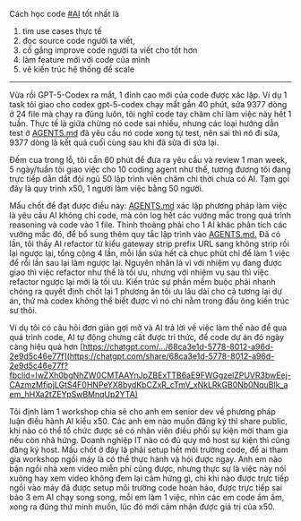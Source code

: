 Cách học code [#AI](https://www.facebook.com/hashtag/ai?__eep__=6&__cft__[0]=AZXZGyOmN-IhPQHA4Ca5_BkG-I9tpdoexh0bdPHBETwUMyecoLHo5VtDXIdvG3LpLkGYHVaqWivuRZJ5U_9rs7wYwplOjsZPeDRfaUKfGnDwu2H5L1q7fJtq_A-21qGu_MQjrBxOkAPG_bcT6vxYRY0Zeh1ag8X1MLE6Iu5nWXoSAA&__tn__=*NK*F) tốt nhất là  
1) tìm use cases thực tế  
2) đọc source code người ta viết,  
3) cố gắng improve code người ta viết cho tốt hơn  
4) làm feature mới với code của mình  
5) vẽ kiến trúc hệ thống để scale

---


Vừa rồi GPT-5-Codex ra mắt, 1 đỉnh cao mới của code được xác lập. Ví dụ 1 task tôi giao cho codex gpt-5-codex chạy mất gần 40 phút, sửa 9377 dòng ở 24 file mà chạy ra đúng luôn, tôi nghĩ code tay chăm chỉ làm việc này hết 1 tuần. Thực tế là giữa chừng nó code sai nhiều, nhưng các loại hướng dẫn test ở [AGENTS.md](http://agents.md/?fbclid=IwZXh0bgNhZW0CMTAAYnJpZBExTTB6aE9FWGgzelZPUVR3bwEeu1hvWQMjbWeEcPAq7rW_klDEtRxv_bWXabaB6A_ut9XueOOfwcCvDYuNsY8_aem_lQk4YzgycmZ3hgdJVMBs0w) đã yêu cầu nó code xong tự test, nên sai thì nó đi sửa, 9377 dòng là kết quả cuối cùng sau khi đã sửa đi sửa lại.

Đếm cua trong lỗ, tôi cần 60 phút để đưa ra yêu cầu và review 1 man week, 5 ngày/tuần tôi giao việc cho 10 coding agent như thế, tương đương tôi đang trực tiếp dẫn dắt đội ngũ 50 lập trình viên chăm chỉ thời chưa có AI. Tạm gọi đây là quy trình x50, 1 người làm việc bằng 50 người.

Mấu chốt để đạt được điều này: [AGENTS.md](http://agents.md/?fbclid=IwZXh0bgNhZW0CMTAAYnJpZBExTTB6aE9FWGgzelZPUVR3bwEeWSiwHjL1QgmBqvtO-xFZoBwbZl1NtnFSQ9f5kqxMhtxIHL1F-TuqK0Ld4XI_aem_HJuOVBwB7PfKcogmn0I4Sg) xác lập phương pháp làm việc là yêu cầu AI không chỉ code, mà còn log hết các vướng mắc trong quá trình reasoning và code vào 1 file. Thỉnh thoảng phải cho 1 AI khác phân tích các vướng mắc đó, để bổ sung thêm quy tắc lập trình vào [AGENTS.md.](https://l.facebook.com/l.php?u=http%3A%2F%2FAGENTS.md%2F%3Ffbclid%3DIwZXh0bgNhZW0CMTAAYnJpZBExTTB6aE9FWGgzelZPUVR3bwEe5pZNrYVnz4whYev-4KF2zU1I5G-RNeeDN0JUS6EuAIfcixFzfo_DZ_o1a-Y_aem_LdyR4dG6ahf6y1y1o9E0qw&h=AT2rpr_UKqDSzGZkRCDJhE29k24zcDrDwh02q-7Q5NQxrjfwKuAxi9l-wqV53fIQq627eyW2BXuZgIlAreVbkTIUf7FFGCgl5VtT2D6P8Tppg6rkz7xYhkfFTKVLiRBQnvhUTJIwYs7Jvzzo&__tn__=-UK-R&c[0]=AT13chpCmGOULB4CRhk56tbLdMh9yU8aWlZcXGdGmuGkX22JKmSvvoMPjDhdf9ULiKayK0o1NjFiQsIljRy_P5rQdPI3Lw9O2xySkTVzwMuwkBUGHfqhBbtvAHR90aeeiRuxlM5e775wgiPQ2GFIrM6PptEfzTdX6PfLm72KyUzROSnl9UQ) Đã có lần, tôi thấy AI refactor từ kiểu gateway strip prefix URL sang không strip rồi lại ngược lại, tổng cộng 4 lần, mỗi lần sửa hết cả chục phút chỉ để làm 1 việc để rồi lần sau lại làm ngược lại. Nguyên nhân là vì với nhiệm vụ đang được giao thì việc refactor như thế là tối ưu, nhưng với nhiệm vụ sau thì việc refactor ngược lại mới là tối ưu. Kiến trúc sư phần mềm buộc phải nhanh chóng ra quyết định chốt lại 1 phương án tối ưu lâu dài cho cả tương lai dự án, thứ mà codex không thể biết được vì nó chỉ nằm trong đầu ông kiến trúc sư thôi.

Ví dụ tôi có câu hỏi đơn giản gợi mở và AI trả lời về việc làm thế nào để qua quá trình code, AI tự động chưng cất được tri thức, để code dự án đó ngày càng hiệu quả hơn [https://chatgpt.com/.../68ca3e1d-5778-8012-a96d-2e9d5c46e77f](https://chatgpt.com/share/68ca3e1d-5778-8012-a96d-2e9d5c46e77f?fbclid=IwZXh0bgNhZW0CMTAAYnJpZBExTTB6aE9FWGgzelZPUVR3bwEej-CAzmzMfipjLGtS4F0HNPeYX8bydKbCZxR_cTmV_xNkLRkGB0Nb0NquBlk_aem_hHXa2tZEYpSwBMnqUp2YTA)

Tôi định làm 1 workshop chia sẻ cho anh em senior dev về phương pháp luận điều hành AI kiểu x50. Các anh em nào muốn đăng ký thì share public, khi nào có thể tổ chức được sẽ có nhân viên điều phối sự kiện mời tham gia nếu còn nhã hứng. Doanh nghiệp IT nào có đủ quy mô host sự kiện thì cũng đăng ký host. Mấu chốt ở đây là phải setup hết môi trường code, để ai tham gia workshop ngồi máy là có thể thực hành và hỏi được ngay. Anh em nào bận ngồi nhà xem video miễn phí cũng được, nhưng thực sự là việc này nói xuông hay xem video không đem lại cảm hứng gì, chỉ khi nào được trực tiếp ngồi vào máy đã được setup môi trường code hoàn hảo, được trực tiếp sai bảo 3 em AI chạy song song, mỗi em làm 1 việc, nhìn các em code ầm ầm, xong ra đúng thứ minh muốn, lúc đó mới cảm nhận được giá trị của x50.